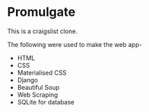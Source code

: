 # Promulgate
This is a craigslist clone.

The following were used to make the web app-
* HTML
* CSS
* Materialised CSS
* Django
* Beautiful Soup
* Web Scraping
* SQLite for database
